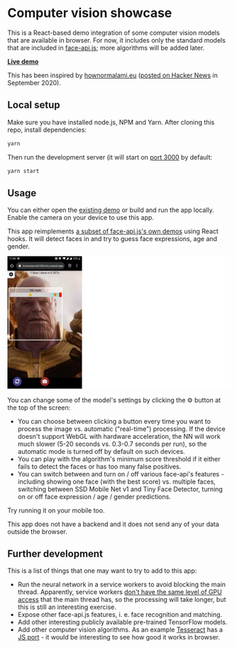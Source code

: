 # Computer vision showcase

This is a React-based demo integration of some computer vision models that are available in browser. For now, it includes only the standard models that are included in [face-api.js](https://github.com/justadudewhohacks/face-api.js); more algorithms will be added later.

[**Live demo**](https://computer-vision-showcase.vercel.app/)

This has been inspired by [hownormalami.eu](https://www.hownormalami.eu/) ([posted on Hacker News](https://news.ycombinator.com/item?id=24637064) in September 2020).

## Local setup

Make sure you have installed node.js, NPM and Yarn. After cloning this repo, install dependencies:

```sh
yarn
```

Then run the development server (it will start on [port 3000](http://localhost:3000) by default:

```sh
yarn start
```

## Usage

You can either open the [existing demo](https://computer-vision-showcase.vercel.app/) or build and run the app locally. Enable the camera on your device to use this app.

This app reimplements [a subset of face-api.js's own demos](https://justadudewhohacks.github.io/face-api.js/) using React hooks. It will detect faces in and try to guess face expressions, age and gender.

![Screenshot](public/img/screenshot.png)

You can change some of the model's settings by clicking the ⚙️ button at the top of the screen:

* You can choose between clicking a button every time you want to process the image vs. automatic ("real-time") processing. If the device doesn't support WebGL with hardware acceleration, the NN will work much slower (5-20 seconds vs. 0.3-0.7 seconds per run), so the automatic mode is turned off by default on such devices.
* You can play with the algorithm's minimum score threshold if it either fails to detect the faces or has too many false positives.
* You can switch between and turn on / off various face-api's features - including showing one face (with the best score) vs. multiple faces, switching between SSD Mobile Net v1 and Tiny Face Detector, turning on or off face expression / age / gender predictions. 

Try running it on your mobile too.

This app does not have a backend and it does not send any of your data outside the browser. 

## Further development

This is a list of things that one may want to try to add to this app:
* Run the neural network in a service workers to avoid blocking the main thread. Apparently, service workers [don't have the same level of GPU access](https://github.com/justadudewhohacks/face-api.js/issues/47) that the main thread has, so the processing will take longer, but this is still an interesting exercise.
* Expose other face-api.js features, i. e. face recognition and matching.
* Add other interesting publicly available pre-trained TensorFlow models.
* Add other computer vision algorithms. As an example [Tesseract](https://github.com/tesseract-ocr/tesseract) has a [JS port]((https://github.com/naptha/tesseract.js)) - it would be interesting to see how good it works in browser.